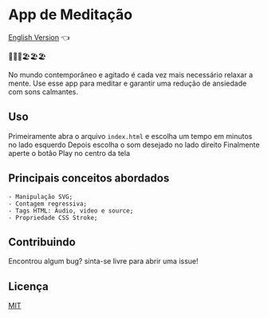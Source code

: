 # App de Meditação

<a href="https://github.com/ItaloPussi/simpleProjectsJS/tree/master/meditationApp/readme.md"> English Version</a> 👈

🧠🧠🧠🏖🏖🏖

No mundo contemporâneo e agitado é cada vez mais necessário relaxar a mente. Use esse app para meditar e garantir uma redução de ansiedade com sons calmantes.

## Uso
Primeiramente abra o arquivo ```index.html``` e escolha um tempo em minutos no lado esquerdo
Depois escolha o som desejado no lado direito
Finalmente aperte o botão Play no centro da tela

## Principais conceitos abordados
	- Manipulação SVG;
	- Contagem regressiva; 
	- Tags HTML: Audio, video e source;
	- Propriedade CSS Stroke;

## Contribuindo
Encontrou algum bug? sinta-se livre para abrir uma issue!

## Licença
[MIT](https://choosealicense.com/licenses/mit/)
